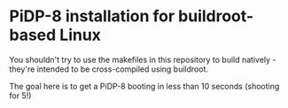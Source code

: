 # PiDP-8 installation for buildroot-based Linux

You shouldn't try to use the makefiles in this repository to build natively - they're intended to be cross-compiled using buildroot.

The goal here is to get a PiDP-8 booting in less than 10 seconds (shooting for 5!)
